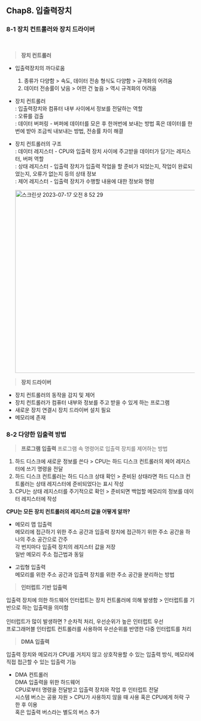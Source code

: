 ## Chap8. 입출력장치

### 8-1 장치 컨트롤러와 장치 드라이버

<br>

>**장치 컨트롤러**

- 입출력장치의 까다로움
    1. 종류가 다양함 > 속도, 데이터 전송 형식도 다양함 > 규격화의 어려움
    2. 데이터 전송률이 낮음 > 어떤 건 높음 > 역시 규격화의 어려움

- 장치 컨트롤러 <br>
    : 입출력장치와 컴퓨터 내부 사이에서 정보를 전달하는 역할 <br>
    : 오류를 검출 <br> 
    : 데이터 버퍼링 - 버퍼에 데이터를 모은 후 한꺼번에 보내는 방법 혹은 데이터를 한번에 받아 조금씩 내보내는 방법, 전송률 차이 해결

- 장치 컨트롤러의 구조 <br>
    : 데이터 레지스터 - CPU와 입출력 장치 사이에 주고받을 데이터가 담기는 레지스터, 버퍼 역할 <br>
    : 상태 레지스터 - 입출력 장치가 입출력 작업을 할 준비가 되었는지, 작업이 완료되었는지, 오류가 없는지 등의 상태 정보<br>
    : 제어 레지스터 - 입출력 장치가 수행할 내용에 대한 정보와 명령 <br>

     <img width="488" alt="스크린샷 2023-07-17 오전 8 52 29" src="https://github.com/Guel-git/iOS-CS-Study/assets/81340603/1d1679ad-5b20-496f-bfa7-da0b5629dfbb">


>**장치 드라이버** 

- 장치 컨트롤러의 동작을 감지 및 제어 
- 장치 컨트롤러가 컴퓨터 내부와 정보를 주고 받을 수 있게 하는 프로그램
- 새로운 장치 연결시 장치 드라이버 설치 필요
- 메모리에 존재

### 8-2 다양한 입출력 방법

>**프로그램 입출력**
프로그램 속 명령어로 입출력 장치를 제어하는 방법

1. 하드 디스크에 새로운 정보를 쓴다 > CPU는 하드 디스크 컨트롤러의 제어 레지스터에 쓰기 명령을 전달
2. 하드 디스크 컨트롤러는 하드 디스크 상태 확인 > 준비된 상태라면 하드 디스크 컨트롤러는 상태 레지스터에 준비되었다는 표시 작성
3. CPU는 상태 레지스터를 주기적으로 확인 > 준비되면 백업할 메모리의 정보를 데이터 레지스터에 작성

**CPU는 모든 장치 컨트롤러의 레지스터 값을 어떻게 알까?**

- 메모리 맵 입출력 <br>
    메모리에 접근하기 위한 주소 공간과 입출력 장치에 접근하기 위한 주소 공간을 하나의 주소 공간으로 간주 <br>
    각 번지마다 입출력 장치의 레지스터 값을 저장 <br>
    일반 메모리 주소 접근법과 동일

- 고립형 입출력 <br>
    메모리를 위한 주소 공간과 입출력 장치를 위한 주소 공간을 분리하는 방법

>**인터럽트 기반 입출력**

입출력 장치에 의한 하드웨어 인터럽트는 장치 컨트롤러에 의해 발생함 > 인터럽트를 기반으로 하는 입출력을 의미함 <br> <br>
인터럽트가 많이 발생하면 ? 순차적 처리, 우선순위가 높은 인터럽트 우선 <br>
프로그래머블 인터럽트 컨트롤러를 사용하여 우선순위를 반영한 다중 인터럽트를 처리

>**DMA 입출력**

입출력 장치와 메모리가 CPU를 거치지 않고 상호작용할 수 있는 입출력 방식, 메모리에 직접 접근할 수 있는 입출력 기능

- DMA 컨트롤러 <br> 
DMA 입출력을 위한 하드웨어 <br> 
CPU로부터 명령을 전달받고 입출력 장치와 작업 후 인터럽트 전달 <br>
시스템 버스는 공용 자원 > CPU가 사용하지 않을 때 사용 혹은 CPU에게 허락 구한 후 이용 <br>
혹은 입출력 버스라는 별도의 버스 추가

